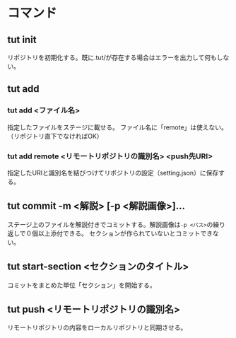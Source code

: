 # コマンド
## tut init
リポジトリを初期化する。既に.tut/が存在する場合はエラーを出力して何もしない。
## tut add
### tut add <ファイル名>
指定したファイルをステージに載せる。
ファイル名に「remote」は使えない。（リポジトリ直下でなければOK）
### tut add remote <リモートリポジトリの識別名> <push先URI>
指定したURIと識別名を結びつけてリポジトリの設定（setting.json）に保存する。
## tut commit -m <解説> [-p <解説画像>]...
ステージ上のファイルを解説付きでコミットする。解説画像は```-p <パス>```の繰り返しで０個以上添付できる。
セクションが作られていないとコミットできない。
## tut start-section <セクションのタイトル>
コミットをまとめた単位「セクション」を開始する。
## tut push <リモートリポジトリの識別名>
リモートリポジトリの内容をローカルリポジトリと同期させる。